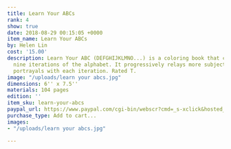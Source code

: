 ```yaml
---
title: Learn Your ABCs
rank: 4
show: true
date: 2018-08-29 00:15:05 +0000
item_name: Learn Your ABCs
by: Helen Lin
cost: '15.00'
description: Learn Your ABC (DEFGHIJKLMNO...) is a coloring book that cycles through
  nine iterations of the alphabet. It progressively relays more subjectivity in its
  portrayals with each iteration. Rated T.
image: "/uploads/learn your abcs.jpg"
dimensions: 6'' x 7.5''
materials: 104 pages
edition: ''
item_sku: learn-your-abcs
paypal_url: https://www.paypal.com/cgi-bin/webscr?cmd=_s-xclick&hosted_button_id=5BXZYLSLAA8TN
purchase_type: Add to cart...
images:
- "/uploads/learn your abcs.jpg"

---
```

